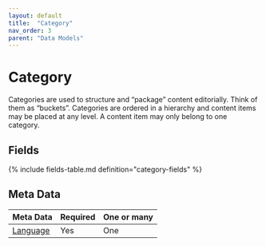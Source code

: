 ```yaml
---
layout: default
title:  "Category"
nav_order: 3
parent: "Data Models"
---
```


# Category

Categories are used to structure and “package” content editorially. Think of them as “buckets”. Categories are ordered in a hierarchy and content items may be placed at any level. A content item may only belong to one category.

## Fields

{% include fields-table.md definition="category-fields" %}

## Meta Data

| Meta Data                                         | Required | One or many |
|:--------------------------------------------------|:---------|:------------|
| [Language](content-language.md)                   | Yes      | One         |

